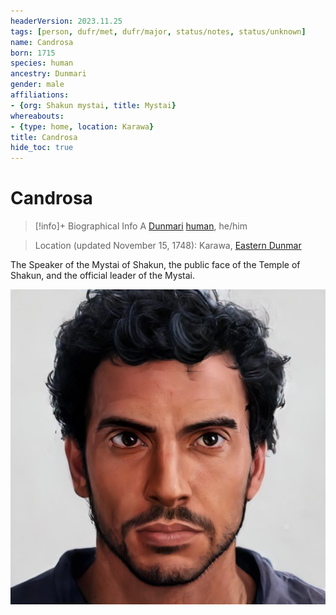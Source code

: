 ```yaml
---
headerVersion: 2023.11.25
tags: [person, dufr/met, dufr/major, status/notes, status/unknown]
name: Candrosa
born: 1715
species: human
ancestry: Dunmari
gender: male
affiliations:
- {org: Shakun mystai, title: Mystai}
whereabouts:
- {type: home, location: Karawa}
title: Candrosa
hide_toc: true
---
```

# Candrosa
>[!info]+ Biographical Info
> A [Dunmari](<../../gazetteer/greater-dunmar/realms/dunmar/dunmar.md>) [human](<../../species/humans/humans.md>), he/him
> 
> 
>> 

>Location (updated November 15, 1748): Karawa, [Eastern Dunmar](<../../gazetteer/greater-dunmar/realms/dunmar/eastern-dunmar/eastern-dunmar.md>)

The Speaker of the Mystai of Shakun, the public face of the Temple of Shakun, and the official leader of the Mystai.

![Candrosa Portrait](../../assets/candrosa-portrait.png)
